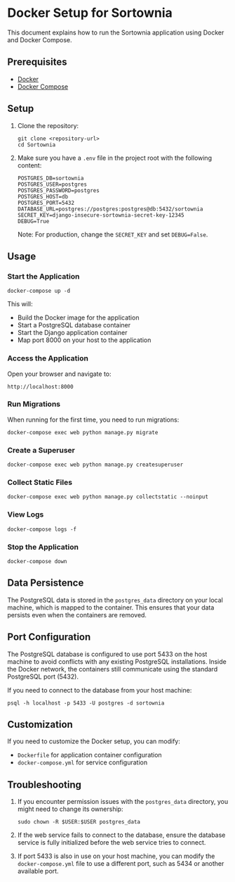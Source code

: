 # Docker Setup for Sortownia

This document explains how to run the Sortownia application using Docker and Docker Compose.

## Prerequisites

- [Docker](https://docs.docker.com/get-docker/)
- [Docker Compose](https://docs.docker.com/compose/install/)

## Setup

1. Clone the repository:
   ```
   git clone <repository-url>
   cd Sortownia
   ```

2. Make sure you have a `.env` file in the project root with the following content:
   ```
   POSTGRES_DB=sortownia
   POSTGRES_USER=postgres
   POSTGRES_PASSWORD=postgres
   POSTGRES_HOST=db
   POSTGRES_PORT=5432
   DATABASE_URL=postgres://postgres:postgres@db:5432/sortownia
   SECRET_KEY=django-insecure-sortownia-secret-key-12345
   DEBUG=True
   ```
   Note: For production, change the `SECRET_KEY` and set `DEBUG=False`.

## Usage

### Start the Application

```
docker-compose up -d
```

This will:
- Build the Docker image for the application
- Start a PostgreSQL database container
- Start the Django application container
- Map port 8000 on your host to the application

### Access the Application

Open your browser and navigate to:
```
http://localhost:8000
```

### Run Migrations

When running for the first time, you need to run migrations:
```
docker-compose exec web python manage.py migrate
```

### Create a Superuser

```
docker-compose exec web python manage.py createsuperuser
```

### Collect Static Files

```
docker-compose exec web python manage.py collectstatic --noinput
```

### View Logs

```
docker-compose logs -f
```

### Stop the Application

```
docker-compose down
```

## Data Persistence

The PostgreSQL data is stored in the `postgres_data` directory on your local machine, which is mapped to the container. This ensures that your data persists even when the containers are removed.

## Port Configuration

The PostgreSQL database is configured to use port 5433 on the host machine to avoid conflicts with any existing PostgreSQL installations. Inside the Docker network, the containers still communicate using the standard PostgreSQL port (5432).

If you need to connect to the database from your host machine:
```
psql -h localhost -p 5433 -U postgres -d sortownia
```

## Customization

If you need to customize the Docker setup, you can modify:
- `Dockerfile` for application container configuration
- `docker-compose.yml` for service configuration

## Troubleshooting

1. If you encounter permission issues with the `postgres_data` directory, you might need to change its ownership:
   ```
   sudo chown -R $USER:$USER postgres_data
   ```

2. If the web service fails to connect to the database, ensure the database service is fully initialized before the web service tries to connect.

3. If port 5433 is also in use on your host machine, you can modify the `docker-compose.yml` file to use a different port, such as 5434 or another available port.